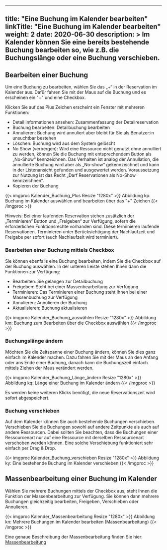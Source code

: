 
---
title: "Eine Buchung im Kalender bearbeiten"
linkTitle: "Eine Buchung im Kalender bearbeiten"
weight: 2
date: 2020-06-30
description: >
  Im Kalender können Sie eine bereits bestehende Buchung bearbeiten so, wie z.B. die Buchungslänge oder eine Buchung verschieben. 
---
## Bearbeiten einer Buchung
Um eine Buchung zu bearbeiten, wählen Sie das „+“ in der Reservation im Kalender aus. Dafür fahren Sie mit der Maus auf die Buchung und es erscheinen ein "+" und eine Checkbox. 

Klicken Sie auf das Plus Zeichen erscheint ein Fenster mit mehreren Funktionen:
* Detail Informationen ansehen: Zusammenfassung der Detailreservation
* Buchung bearbeiten: Detailbuchung bearbeiten
* Annulieren: Buchung wird annuliert aber bleibt für Sie als Benutzer:in unsuchtbar bestehen
* Löschen: Buchung wird aus dem System gelöscht  
* No Show (verbergen): Wird eine Ressource nicht genutzt ohne annulliert zu werden, können Sie die Buchung mit entsprechendem Button als „No-Show“ kennzeichnen. Das Verhalten ist analog der Annullation, die annullierte Buchung wird aber als „No-show“ gekennzeichnet und kann in der Listenansicht gefunden und ausgewertet werden. Voraussetzung zur Nutzung ist das Recht „Darf Reservationen als No-Show kennzeichnen“.
* Kopieren der Buchung 

{{< imgproc Kalender_Buchung_Plus Resize "1280x" >}}
Abbildung kp: Buchung im Kalender auswählen und bearbeiten über das "+" Zeichen
{{< /imgproc >}}
 

Hinweis: 
Bei einer laufenden Reservation stehen zusätzlich der „Terminieren“ Button und „Freigeben“ zur Verfügung, sofern die erforderlichen Funktionsrechte vorhanden sind. Diese terminieren laufende Reservationen. Terminieren unter Berücksichtigung der Nachlaufzeit und Freigabe per sofort (auch Nachlaufzeit wird terminiert).

### Bearbeiten einer Buchung mittels Checkbox
Sie können ebenfalls eine Buchung bearbeiten, indem Sie die Checkbox auf der Buchung auswählen. In der unteren Leiste stehen Ihnen dann die Funktionen zur Verfügung: 

* Bearbeiten: Sie gelangen zur Detailbuchung 
* Freigeben: Steht bei einer Massenbearbeitung zur Verfügung
* Terminieren: Das Terminieren einer Buchung steht Ihnen bei einer Massenbuchung zur Verfügung
* Annulieren: Annulieren der Buchung
* Aktualisieren: Buchung aktualisieren

{{< imgproc Kalender_Buchung_auswählen Resize "1280x" >}}
Abbildung km: Buchung zum Bearbeiten über die Checkbox auswählen
{{< /imgproc >}}
 

### Buchungslänge ändern 
Möchten Sie die Zeitspanne einer Buchung ändern, können Sie dies ganz einfach im Kalender machen. Dazu fahren Sie mit der Maus an den Anfang oder ans Ende einer Buchung, danach kann die Buchungszeit einfach mittels Ziehen der Maus verändert werden.

{{< imgproc Kalender_Buchung_Länge_ändern Resize "1280x" >}}
Abbildung kq: Länge einer Buchung im Kalender ändern
{{< /imgproc >}}

Es werden keine weiteren Klicks benötigt, die neue Reservationszeit wird sofort abgespeichert.


### Buchung verschieben
Auf dem Kalender können Sie auch bestehende Buchungen verschieben. Verschieben Sie die Buchungen sowohl auf andere Zeitpunkte als auch auf andere Ressourcen. 
Dabei sollten Sie beachten, dass die Buchungen einer Ressourcenart nur auf eine Ressource mit derselben Ressourcenart verschoben werden können. Eine solche Verschiebung funktioniert sehr einfach per Drag & Drop. 
 
{{< imgproc Kalender_Buchung_verschieben Resize "1280x" >}}
Abbildung ky: Eine bestehende Buchung im Kalender verschieben
{{< /imgproc >}}

## Massenbearbeitung einer Buchung im Kalender
Wählen Sie mehrere Buchungen mittels der Checkbox aus, steht Ihnen die Funktion der Massenbearbeitung zur Verfügung. 
Sie können dann mehrere Buchungen gleichzeitig bearbeiten, Freigeben, Verschieben oder Annulieren.

{{< imgproc Kalender_Massenbearbeitung Resize "1280x" >}}
Abbildung kn: Mehrere Buchungen im Kalender bearbeiten (Massenbearbeitung)
{{< /imgproc >}}

Eine genaue Beschreibung der Massenbearbeitung finden Sie hier: 
[Massenbearbeitung](/buchen/massenbearbeitung/)

